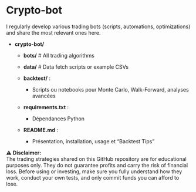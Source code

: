 # Crypto-bot

I regularly develop various trading bots (scripts, automations, optimizations) and share the most relevant ones here.


* **crypto-bot/**

  * **bots/**  # All trading algorithms

  * **data/**  # Data fetch scripts or example CSVs
    
  * **backtest/** :

    * Scripts ou notebooks pour Monte Carlo, Walk-Forward, analyses avancées
  * **requirements.txt** :

    * Dépendances Python
  * **README.md** :

    * Présentation, installation, usage et “Backtest Tips”



⚠️ **Disclaimer:**  
The trading strategies shared on this GitHub repository are for educational purposes only. They do not guarantee profits and carry the risk of financial loss. Before using or investing, make sure you fully understand how they work, conduct your own tests, and only commit funds you can afford to lose.
